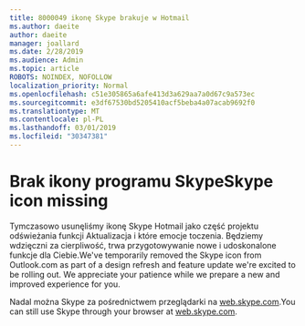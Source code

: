 ```yaml
---
title: 8000049 ikonę Skype brakuje w Hotmail
ms.author: daeite
author: daeite
manager: joallard
ms.date: 2/28/2019
ms.audience: Admin
ms.topic: article
ROBOTS: NOINDEX, NOFOLLOW
localization_priority: Normal
ms.openlocfilehash: c51e305865a6afe413d3a629aa7a0d67c9a573ec
ms.sourcegitcommit: e3df67530bd5205410acf5beba4a07acab9692f0
ms.translationtype: MT
ms.contentlocale: pl-PL
ms.lasthandoff: 03/01/2019
ms.locfileid: "30347381"
---
```

# <a name="skype-icon-missing"></a><span data-ttu-id="2613e-102">Brak ikony programu Skype</span><span class="sxs-lookup"><span data-stu-id="2613e-102">Skype icon missing</span></span>

<span data-ttu-id="2613e-103">Tymczasowo usunęliśmy ikonę Skype Hotmail jako część projektu odświeżania funkcji Aktualizacja i które emocje toczenia. Będziemy wdzięczni za cierpliwość, trwa przygotowywanie nowe i udoskonalone funkcje dla Ciebie.</span><span class="sxs-lookup"><span data-stu-id="2613e-103">We've temporarily removed the Skype icon from Outlook.com as part of a design refresh and feature update we're excited to be rolling out. We appreciate your patience while we prepare a new and improved experience for you.</span></span>

<span data-ttu-id="2613e-104">Nadal można Skype za pośrednictwem przeglądarki na [web.skype.com](https://web.skype.com).</span><span class="sxs-lookup"><span data-stu-id="2613e-104">You can still use Skype through your browser at [web.skype.com](https://web.skype.com).</span></span>